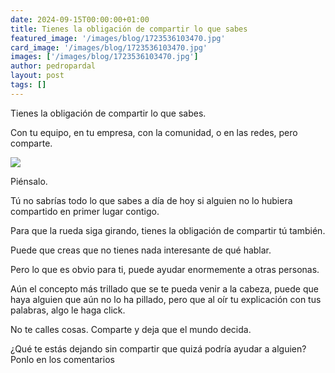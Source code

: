 ```yaml
---
date: 2024-09-15T00:00:00+01:00
title: Tienes la obligación de compartir lo que sabes
featured_image: '/images/blog/1723536103470.jpg'
card_image: '/images/blog/1723536103470.jpg'
images: ['/images/blog/1723536103470.jpg']
author: pedropardal
layout: post
tags: []
---
```


Tienes la obligación de compartir lo que sabes.

Con tu equipo, en tu empresa, con la comunidad, o en las redes, pero comparte.

![](/images/blog/1723536103470.jpg)

Piénsalo.

Tú no sabrías todo lo que sabes a día de hoy si alguien no lo hubiera compartido en primer lugar contigo.

Para que la rueda siga girando, tienes la obligación de compartir tú también.

Puede que creas que no tienes nada interesante de qué hablar.

Pero lo que es obvio para ti, puede ayudar enormemente a otras personas.

Aún el concepto más trillado que se te pueda venir a la cabeza, puede que haya alguien que aún no lo ha pillado, pero que al oír tu explicación con tus palabras, algo le haga click.

No te calles cosas. Comparte y deja que el mundo decida.

¿Qué te estás dejando sin compartir que quizá podría ayudar a alguien? Ponlo en los comentarios
